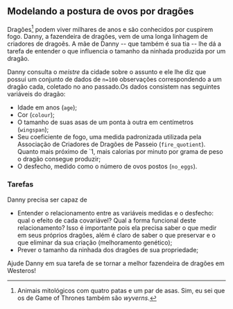 ## Modelando a postura de ovos por dragões

Dragões[^1] podem viver milhares de anos e são conhecidos por cuspirem fogo. Danny, a fazendeira de dragões, vem de uma longa linhagem de criadores de dragoẽs. A mãe de Danny -- que também é sua tia --  lhe dá a tarefa de entender o que influencia o tamanho da ninhada produzida por um dragão.

Danny consulta o _meistre_ da cidade sobre o assunto e ele lhe diz que possui um conjunto de dados de `n=100` observações correspondendo a um dragão cada, coletado no ano passado.Os dados consistem nas seguintes variáveis do dragão:
- Idade em anos (`age`);
- Cor (`colour`);
- O tamanho de suas asas de um ponta à outra em centímetros (`wingspan`);
- Seu coeficiente de fogo, uma medida padronizada utilizada pela Associação de Criadores de Dragões de Passeio  (`fire_quotient`). Quanto mais próximo de `1, mais calorias por minuto por grama de peso o dragão consegue produzir;
- O desfecho, medido como o número de ovos postos (`no_eggs`).

### Tarefas

Danny precisa ser capaz de 
- Entender o relacionamento entre as variáveis medidas e o desfecho: qual o efeito de cada covariável? Qual a forma funcional deste relacionamento? Isso é importante pois ela precisa saber o que medir em seus próprios dragões, além é claro de saber o que preservar e o que eliminar da sua criação (melhoramento genético);
- Prever o tamanho da ninhada dos dragões de sua propriedade;

Ajude Danny em sua tarefa de se tornar a melhor fazendeira de dragões em Westeros!




[^1]: Animais mitológicos com quatro patas e um par de asas. Sim, eu sei que os de Game of Thrones também são _wyverns_.
